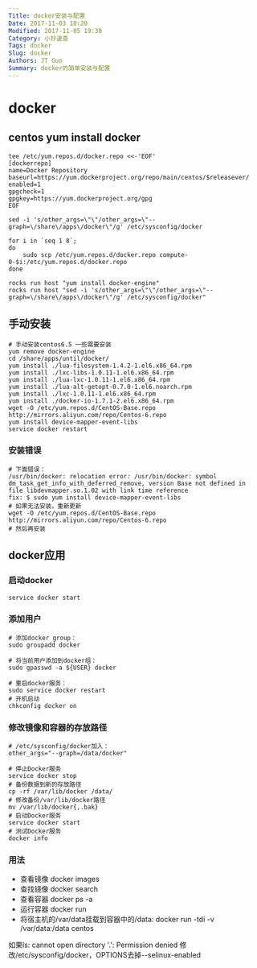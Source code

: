 ```yaml
---
Title: docker安装与配置
Date: 2017-11-03 10:20
Modified: 2017-11-05 19:30
Category: 小抄速查
Tags: docker
Slug: docker
Authors: JT Guo
Summary: docker的简单安装与配置
---
```

# docker

## centos yum install docker

```shell
tee /etc/yum.repos.d/docker.repo <<-'EOF'
[dockerrepo]
name=Docker Repository
baseurl=https://yum.dockerproject.org/repo/main/centos/$releasever/
enabled=1
gpgcheck=1
gpgkey=https://yum.dockerproject.org/gpg
EOF

sed -i 's/other_args=\"\"/other_args=\"--graph=\/share\/apps\/docker\"/g' /etc/sysconfig/docker

for i in `seq 1 8`;
do
    sudo scp /etc/yum.repos.d/docker.repo compute-0-$i:/etc/yum.repos.d/docker.repo
done

rocks run host "yum install docker-engine"
rocks run host "sed -i 's/other_args=\"\"/other_args=\"--graph=\/share\/apps\/docker\"/g' /etc/sysconfig/docker"

```

<!--more-->

## 手动安装

```shell
# 手动安装centos6.5 一些需要安装
yum remove docker-engine
cd /share/apps/until/docker/
yum install ./lua-filesystem-1.4.2-1.el6.x86_64.rpm
yum install ./lxc-libs-1.0.11-1.el6.x86_64.rpm
yum install ./lua-lxc-1.0.11-1.el6.x86_64.rpm
yum install ./lua-alt-getopt-0.7.0-1.el6.noarch.rpm
yum install ./lxc-1.0.11-1.el6.x86_64.rpm
yum install ./docker-io-1.7.1-2.el6.x86_64.rpm
wget -O /etc/yum.repos.d/CentOS-Base.repo http://mirrors.aliyun.com/repo/Centos-6.repo
yum install device-mapper-event-libs
service docker restart
```

### 安装错误

```shell
# 下面错误：
/usr/bin/docker: relocation error: /usr/bin/docker: symbol dm_task_get_info_with_deferred_remove, version Base not defined in file libdevmapper.so.1.02 with link time reference
fix: $ sudo yum install device-mapper-event-libs
# 如果无法安装，重新更新
wget -O /etc/yum.repos.d/CentOS-Base.repo http://mirrors.aliyun.com/repo/Centos-6.repo
# 然后再安装
```

## docker应用

### 启动docker

    service docker start

### 添加用户

```shell
# 添加docker group：
sudo groupadd docker

# 将当前用户添加到docker组：
sudo gpasswd -a ${USER} docker

# 重启docker服务：
sudo service docker restart
# 开机启动
chkconfig docker on
```

### 修改镜像和容器的存放路径

```shell
# /etc/sysconfig/docker加入：
other_args="--graph=/data/docker"

# 停止Docker服务
service docker stop
# 备份数据到新的存放路径
cp -rf /var/lib/docker /data/
# 修改备份/var/lib/docker路径
mv /var/lib/docker{,.bak}
# 启动Docker服务
service docker start
# 测试Docker服务
docker info
```

### 用法

+ 查看镜像 docker images
+ 查找镜像 docker search
+ 查看容器 docker ps -a
+ 运行容器 docker run
+ 将宿主机的/var/data挂载到容器中的/data: docker run -tdi -v /var/data:/data centos

如果ls: cannot open directory '.': Permission denied
修改/etc/sysconfig/docker，OPTIONS去掉--selinux-enabled